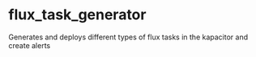 # flux_task_generator
Generates and deploys different types of flux tasks in the kapacitor and create alerts
